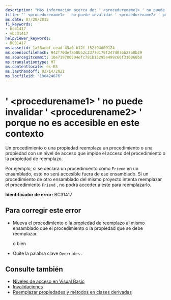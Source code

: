 ```yaml
---
description: "Más información acerca de: ' <procedurename1> ' no puede invalidar ' <procedurename2> ' porque no es accesible en este contexto"
title: "' <procedurename1> ' no puede invalidar ' <procedurename2> ' porque no es accesible en este contexto"
ms.date: 07/20/2015
f1_keywords:
- bc31417
- vbc31417
helpviewer_keywords:
- BC31417
ms.assetid: 1a36acbf-cead-43a0-b12f-f52f94d09124
ms.openlocfilehash: 942f70defa58b52c2377d179f247d076b27a8b29
ms.sourcegitcommit: 10e719780594efc781b15295e499c66f316068b8
ms.translationtype: MT
ms.contentlocale: es-ES
ms.lasthandoff: 02/14/2021
ms.locfileid: "100424676"
---
```

# <a name="procedurename1-cannot-override-procedurename2-because-it-is-not-accessible-in-this-context"></a>' \<procedurename1> ' no puede invalidar ' \<procedurename2> ' porque no es accesible en este contexto

Un procedimiento o una propiedad reemplaza un procedimiento o una propiedad con un nivel de acceso que impide el acceso del procedimiento o la propiedad de reemplazo.  
  
 Por ejemplo, si se declara un procedimiento como `Friend` en un ensamblado, este no será accesible fuera de ese ensamblado. Si un procedimiento de otro ensamblado del mismo proyecto intenta reemplazar el procedimiento `Friend` , no podrá acceder a este para reemplazarlo.  
  
 **Identificador de error:** BC31417  
  
## <a name="to-correct-this-error"></a>Para corregir este error  
  
- Mueva el procedimiento o la propiedad de reemplazo al mismo ensamblado que el procedimiento o la propiedad que se debe reemplazar.  
  
     o bien  
  
- Quite la palabra clave `Overrides` .  
  
## <a name="see-also"></a>Consulte también

- [Niveles de acceso en Visual Basic](../programming-guide/language-features/declared-elements/access-levels.md)
- [Invalidaciones](../language-reference/modifiers/overrides.md)
- [Reemplazar propiedades y métodos en clases derivadas](../programming-guide/language-features/objects-and-classes/inheritance-basics.md#overriding-properties-and-methods-in-derived-classes)
